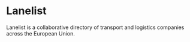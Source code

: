 # Lanelist
Lanelist is a collaborative directory of transport and logistics companies across the European Union.
